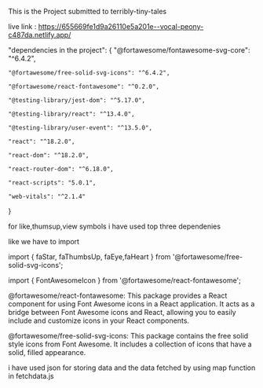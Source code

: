 This is the Project submitted to terribly-tiny-tales 

live link : https://655669fe1d9a26110e5a201e--vocal-peony-c487da.netlify.app/

  "dependencies in the project": {
    "@fortawesome/fontawesome-svg-core": "^6.4.2",
    
    "@fortawesome/free-solid-svg-icons": "^6.4.2",
    
    "@fortawesome/react-fontawesome": "^0.2.0",
    
    "@testing-library/jest-dom": "^5.17.0",
    
    "@testing-library/react": "^13.4.0",
    
    "@testing-library/user-event": "^13.5.0",
    
    "react": "^18.2.0",
    
    "react-dom": "^18.2.0",
    
    "react-router-dom": "^6.18.0",
    
    "react-scripts": "5.0.1",
    
    "web-vitals": "^2.1.4"
  }

for like,thumsup,view symbols i have used top three dependenies 

like we have to import 

import { faStar, faThumbsUp, faEye,faHeart } from '@fortawesome/free-solid-svg-icons';

import { FontAwesomeIcon } from '@fortawesome/react-fontawesome';



@fortawesome/react-fontawesome:
This package provides a React component for using Font Awesome icons in a React application.
It acts as a bridge between Font Awesome icons and React, allowing you to easily include and customize icons in your React components.


@fortawesome/free-solid-svg-icons:
This package contains the free solid style icons from Font Awesome.
It includes a collection of icons that have a solid, filled appearance.



i have used json for storing data and the data fetched by using map function in fetchdata.js
